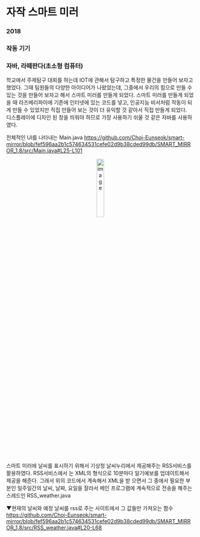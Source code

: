 # 자작 스마트 미러
### 2018
### 작동 기기
### 자바, 라떼판다(초소형 컴퓨터)

학교에서 주제탐구 대회를 하는데 IOT에 관해서 탐구하고 특정한 물건을 만들어 보자고 했었다. 그때 팀원들의 다양한 아이디어가 나왔었는데, 그중에서 우리의 힘으로 만들 수 있는 것을 만들어 보자고 해서 스마트 미러를 만들게 되었다. 스마트 미러를 만들게 되었을 때 라즈베리파이에 기존에 인터넷에 있는 코드를 넣고, 인공지능 비서처럼 작동이 되게 만들 수 있었지만 직접 만들어 보는 것이 더 유익할 것 같아서 직접 만들게 되었다. <br/>
디스플레이에 디자인 된 창을 띄워야 하므로 가장 사용하기 쉬울 것 같은 자바를 사용하였다.
<br/>

전체적인 UI를 나타내는 Main.java
https://github.com/Choi-Eunseok/smart-mirror/blob/fef596aa2b1c574634531cefe02d9b38cded99db/SMART_MIRROR_1.8/src/Main.java#L25-L101
<div align="center"><img width="20%" alt="image" src="https://user-images.githubusercontent.com/61959836/211311542-4aa678fb-c243-4c68-85b9-611e666ef903.png"></div>
<br/>

스마트 미러에 날씨를 표시하기 위해서 기상청 날씨누리에서 제공해주는 RSS서비스를 활용하였다. RSS서비스에서 는 XML의 형식으로 10분마다 일기예보를 업데이트해서 제공을 해준다. 그래서 위의 코드에서 계속해서 XML을 받 으면서 그 중에서 필요한 부분인 일주일간의 날씨, 날짜, 요일을 잘라서 메인 프로그램에 계속적으로 전송을 해주는 스레드인 RSS_weather.java

▼현재의 날씨와 예정 날씨를 rss로 주는 사이트에서 그 값들만 가져오는 함수
https://github.com/Choi-Eunseok/smart-mirror/blob/fef596aa2b1c574634531cefe02d9b38cded99db/SMART_MIRROR_1.8/src/RSS_weather.java#L20-L68
